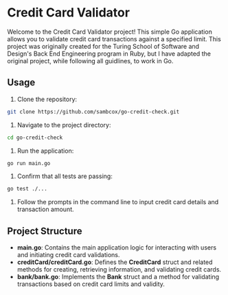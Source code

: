 # Credit Card Validator

Welcome to the Credit Card Validator project! This simple Go application allows you to validate credit card transactions against a specified limit. This project was originally created for the Turing School of Software and Design's Back End Engineering program in Ruby, but I have adapted the original project, while following all guidlines, to work in Go.

## Usage

1. Clone the repository:

  ```bash
  git clone https://github.com/sambcox/go-credit-check.git
  ```

1. Navigate to the project directory:

  ```bash
  cd go-credit-check
  ```

1. Run the application:

  ```bash
  go run main.go
  ```

1. Confirm that all tests are passing:

  ```bash
  go test ./...
  ```

1. Follow the prompts in the command line to input credit card details and transaction amount.


## Project Structure

* **main.go**: Contains the main application logic for interacting with users and initiating credit card validations.
* **creditCard/creditCard.go**: Defines the **CreditCard** struct and related methods for creating, retrieving information, and validating credit cards.
* **bank/bank.go**: Implements the **Bank** struct and a method for validating transactions based on credit card limits and validity.